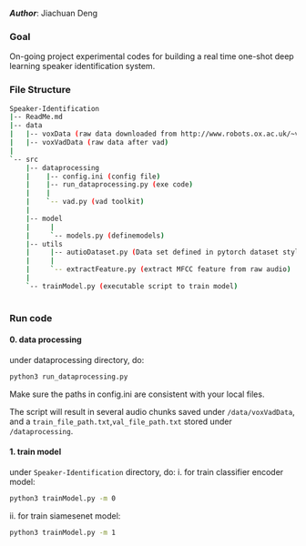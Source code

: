 ***Author***: Jiachuan Deng

### Goal
On-going project experimental codes for building a real time one-shot deep learning speaker identification system.

### File Structure
``` bash
Speaker-Identification
|-- ReadMe.md
|-- data
|   |-- voxData (raw data downloaded from http://www.robots.ox.ac.uk/~vgg/data/voxceleb/vox1.html)
|   |-- voxVadData (raw data after vad)
|   
`-- src
    |-- dataprocessing
    |    |-- config.ini (config file)
    |    |-- run_dataprocessing.py (exe code)
    |    |
    |    `-- vad.py (vad toolkit)
    |
    |-- model
    |     |
    |     `-- models.py (definemodels)
    |-- utils
    |     |-- autioDataset.py (Data set defined in pytorch dataset style)
    |     |
    |     `-- extractFeature.py (extract MFCC feature from raw audio)
    |
    `-- trainModel.py (executable script to train model)
  
```
### Run code
#### 0. data processing
under dataprocessing directory, do:
``` bash
python3 run_dataprocessing.py
```
Make sure the paths in  config.ini are consistent with your local files.

The script will result in several audio chunks saved under ```/data/voxVadData```, and a ```train_file_path.txt```,```val_file_path.txt``` stored under ```/dataprocessing```.

#### 1. train model
under ```Speaker-Identification``` directory, do:
i. for train classifier encoder model:
``` bash
python3 trainModel.py -m 0 
```

ii. for train siamesenet model:
``` bash
python3 trainModel.py -m 1
```

